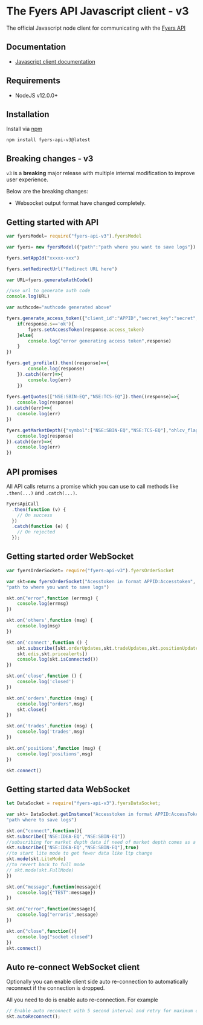 # The Fyers API Javascript client - v3

The official Javascript node client for communicating with the [Fyers API](https://myapi.fyers.in)

## Documentation

- [Javascript client documentation](https://myapi.fyers.in/docs)

## Requirements

- NodeJS v12.0.0+

## Installation

Install via [npm](...)

    npm install fyers-api-v3@latest

## Breaking changes - v3

`v3` is a **breaking** major release with multiple internal modification to improve user experience.<br>

Below are the breaking changes:

- Websocket output format have changed completely.

## Getting started with API

```javascript
var fyersModel= require("fyers-api-v3").fyersModel

var fyers= new fyersModel({"path":"path where you want to save logs"})

fyers.setAppId("xxxxx-xxx")

fyers.setRedirectUrl("Redirect URL here")

var URL=fyers.generateAuthCode()

//use url to generate auth code
console.log(URL) 

var authcode="authcode generated above"

fyers.generate_access_token({"client_id":"APPID","secret_key":"secret","auth_code":authcode}).then((response)=>{
    if(response.s=='ok'){
        fyers.setAccessToken(response.access_token)
    }else{
        console.log("error generating access token",response)
    }
})

fyers.get_profile().then((response)=>{
        console.log(response)
    }).catch((err)=>{
        console.log(err)
    })
    
fyers.getQuotes(["NSE:SBIN-EQ","NSE:TCS-EQ"]).then((response)=>{
    console.log(response)
}).catch((err)=>{
    console.log(err)
})

fyers.getMarketDepth({"symbol":["NSE:SBIN-EQ","NSE:TCS-EQ"],"ohlcv_flag":1}).then((response)=>{
    console.log(response)
}).catch((err)=>{
    console.log(err)
})
```

## API promises

All API calls returns a promise which you can use to call methods like `.then(...)` and `.catch(...)`.

```javascript
FyersApiCall
  .then(function (v) {
    // On success
  })
  .catch(function (e) {
    // On rejected
  });
```

## Getting started order WebSocket

```javascript
var fyersOrderSocket= require("fyers-api-v3").fyersOrderSocket

var skt=new fyersOrderSocket("Acesstoken in format APPID:Accesstoken",
"path to where you want to save logs")

skt.on("error",function (errmsg) {
    console.log(errmsg)
})

skt.on('others',function (msg) {
    console.log(msg)
})

skt.on('connect',function () {
    skt.subscribe([skt.orderUpdates,skt.tradeUpdates,skt.positionUpdates,
    skt.edis,skt.pricealerts])
    console.log(skt.isConnected())
})

skt.on('close',function () {
    console.log('closed')
})

skt.on('orders',function (msg) {
    console.log("orders",msg)
    skt.close()
})

skt.on('trades',function (msg) {
    console.log('trades',msg)
})

skt.on('positions',function (msg) {
    console.log('positions',msg)
})

skt.connect()
```

## Getting started data WebSocket

```javascript
let DataSocket = require("fyers-api-v3").fyersDataSocket;

var skt= DataSocket.getInstance("Accesstoken in format APPID:AccessToken",
"path where to save logs")

skt.on("connect",function(){
skt.subscribe(['NSE:IDEA-EQ',"NSE:SBIN-EQ"]) 
//subscribing for market depth data if need of market depth comes as a diffrent tick
skt.subscribe(['NSE:IDEA-EQ',"NSE:SBIN-EQ"],true) 
//to start lite mode to get fewer data like ltp change
skt.mode(skt.LiteMode) 
//to revert back to full mode
// skt.mode(skt.FullMode) 
})

skt.on("message",function(message){
	console.log({"TEST":message})
})

skt.on("error",function(message){
	console.log("erroris",message)
})

skt.on("close",function(){
    console.log("socket closed")
})
skt.connect()
```

## Auto re-connect WebSocket client

Optionally you can enable client side auto re-connection to automatically reconnect if the connection is dropped.

All you need to do is enable auto re-connection. For example

```javascript
// Enable auto reconnect with 5 second interval and retry for maximum of 5 times.
skt.autoReconnect();
```

